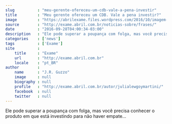 ```yaml
---
slug          : "meu-gerente-ofereceu-um-cdb-vale-a-pena-investir"
title         : "Meu gerente ofereceu um CDB. Vale a pena investir?"
image         : "https://abrilexame.files.wordpress.com/2016/10/imagem-comartilhamento.png"
source        : "http://exame.abril.com.br/noticias-sobre/frases/"
date          : "2016-09-28T04:00:34-03:00"
description   : "Ele pode superar a poupança com folga, mas você precisa conhecer o produto em que está investindo para não haver empate..."
categories    : ['news']
tags          : ['Exame']
site          :
    title     : "Exame"
    url       : "http://exame.abril.com.br"
    locale    : "pt_BR"
author        :
    name      : "J.R. Guzzo"
    image     : null
    biography : null
    profile   : "http://exame.abril.com.br/autor/julialewgoymartini/"
    facebook  : null
    twitter   : null
---
```


Ele pode superar a poupança com folga, mas você precisa conhecer o produto em que está investindo para não haver empate...
